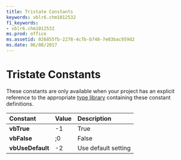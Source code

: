 ```yaml
---
title: Tristate Constants
keywords: vblr6.chm1012532
f1_keywords:
- vblr6.chm1012532
ms.prod: office
ms.assetid: 026855fb-2278-4c7b-b748-7e03bac959d2
ms.date: 06/08/2017
---
```



# Tristate Constants

These constants are only available when your project has an explicit reference to the appropriate [type library](../../Glossary/vbe-glossary.md#type-library) containing these constant definitions.



|**Constant**|**Value**|**Description**|
|:-----|:-----|:-----|
|**vbTrue**|-1|True|
|**vbFalse**| ;0|False|
|**vbUseDefault**|-2|Use default setting|

